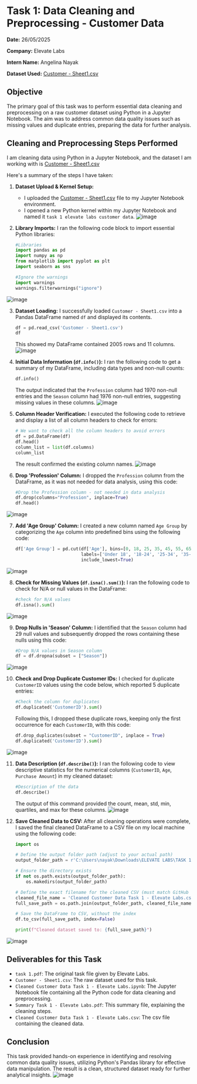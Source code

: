 # Task 1: Data Cleaning and Preprocessing - Customer Data

**Date:** 26/05/2025

**Company:** Elevate Labs

**Intern Name:** Angelina Nayak

**Dataset Used:**  <a href="Customer - Sheet1.csv">Customer - Sheet1.csv</a>
## Objective

The primary goal of this task was to perform essential data cleaning and preprocessing on a raw customer dataset using Python in a Jupyter Notebook. The aim was to address common data quality issues such as missing values and duplicate entries, preparing the data for further analysis.

## Cleaning and Preprocessing Steps Performed

I am cleaning data using Python in a Jupyter Notebook, and the dataset I am working with is <a href="Customer - Sheet1.csv">Customer - Sheet1.csv</a>

Here's a summary of the steps I have taken:

1.  **Dataset Upload & Kernel Setup:**
    * I uploaded the <a href="Customer - Sheet1.csv">Customer - Sheet1.csv</a> file to my Jupyter Notebook environment.
    * I opened a new Python kernel within my Jupyter Notebook and named it `task 1 elevate labs customer data`.
![image](https://github.com/user-attachments/assets/f8de408e-aabc-4972-847c-89af4738b763)


2.  **Library Imports:**
    I ran the following code block to import essential Python libraries:
    ```python
    #Libraries
    import pandas as pd
    import numpy as np
    from matplotlib import pyplot as plt
    import seaborn as sns

    #Ignore the warnings
    import warnings
    warnings.filterwarnings("ignore")
    ```
  ![image](https://github.com/user-attachments/assets/52e117d5-caed-4d97-aab5-c95edf840fcc)


3.  **Dataset Loading:**
    I successfully loaded `Customer - Sheet1.csv` into a Pandas DataFrame named `df` and displayed its contents.
    ```python
    df = pd.read_csv('Customer - Sheet1.csv')
    df
    ```
    This showed my DataFrame contained 2005 rows and 11 columns.
 ![image](https://github.com/user-attachments/assets/2ab1dc36-b3b9-4735-be93-ba5c9a4f2b4b)


4.  **Initial Data Information (`df.info()`):**
    I ran the following code to get a summary of my DataFrame, including data types and non-null counts:
    ```python
    df.info()
    ```
    The output indicated that the `Profession` column had 1970 non-null entries and the `Season` column had 1976 non-null entries, suggesting missing values in these columns.
    ![image](https://github.com/user-attachments/assets/647d1713-3e51-49ac-a63b-ce2bb933507a)

5.  **Column Header Verification:**
    I executed the following code to retrieve and display a list of all column headers to check for errors:
    ```python
    # We want to check all the column headers to avoid errors
    df = pd.DataFrame(df)
    df.head()
    column_list = list(df.columns)
    column_list
    ```
    The result confirmed the existing column names.
  ![image](https://github.com/user-attachments/assets/53eaa897-1e18-4cac-876f-18cdbed02937)


6.  **Drop 'Profession' Column:**
    I dropped the `Profession` column from the DataFrame, as it was not needed for data analysis, using this code:
    ```python
    #Drop the Profession column - not needed in data analysis
    df.drop(columns="Profession", inplace=True)
    df.head()
    ```
  ![image](https://github.com/user-attachments/assets/d4b4f53d-18a6-436a-b4a5-b1cbeb6817de)


7.  **Add 'Age Group' Column:**
    I created a new column named `Age Group` by categorizing the `Age` column into predefined bins using the following code:
    ```python
    df['Age Group'] = pd.cut(df['Age'], bins=[0, 18, 25, 35, 45, 55, 65, float('inf')],
                             labels=['Under 18', '18-24', '25-34', '35-44', '45-54', '55-64', '65+'],
                             include_lowest=True)
    ```
   ![image](https://github.com/user-attachments/assets/f91e421c-fe63-47d6-93b6-be8428b4c3b7)


8.  **Check for Missing Values (`df.isna().sum()`):**
    I ran the following code to check for N/A or null values in the DataFrame:
    ```python
    #check for N/A values
    df.isna().sum()
    ```
   ![image](https://github.com/user-attachments/assets/b3fe60b3-761c-4b93-bbf3-311aa780ddd4)


9.  **Drop Nulls in 'Season' Column:**
    I identified that the `Season` column had 29 null values and subsequently dropped the rows containing these nulls using this code:
    ```python
    #Drop N/A values in Season column
    df = df.dropna(subset = ["Season"])
    ```
  ![image](https://github.com/user-attachments/assets/e3841482-2007-4a07-a5ae-7adeb727562b)


10. **Check and Drop Duplicate Customer IDs:**
    I checked for duplicate `CustomerID` values using the code below, which reported 5 duplicate entries:
    ```python
    #Check the column for duplicates
    df.duplicated('CustomerID').sum()
    ```
    Following this, I dropped these duplicate rows, keeping only the first occurrence for each `CustomerID`, with this code:
    ```python
    df.drop_duplicates(subset = "CustomerID", inplace = True)
    df.duplicated('CustomerID').sum()
    ```
   ![image](https://github.com/user-attachments/assets/80415e69-ecab-4580-b87b-7bc94a00a5cc)


11. **Data Description (`df.describe()`):**
    I ran the following code to view descriptive statistics for the numerical columns (`CustomerID`, `Age`, `Purchase Amount`) in my cleaned dataset:
    ```python
    #Description of the data
    df.describe()
    ```
    The output of this command provided the count, mean, std, min, quartiles, and max for these columns.
   ![image](https://github.com/user-attachments/assets/b50183c8-1402-485c-9465-e83925ea9bd6)

12. **Save Cleaned Data to CSV:**
    After all cleaning operations were complete, I saved the final cleaned DataFrame to a CSV file on my local machine using the following code:
    ```python
    import os

    # Define the output folder path (adjust to your actual path)
    output_folder_path = r'C:\Users\nayak\Downloads\ELEVATE LABS\TASK 1'

    # Ensure the directory exists
    if not os.path.exists(output_folder_path):
        os.makedirs(output_folder_path)

    # Define the exact filename for the cleaned CSV (must match GitHub link)
    cleaned_file_name = 'Cleaned Customer Data Task 1 - Elevate Labs.csv'
    full_save_path = os.path.join(output_folder_path, cleaned_file_name)

    # Save the DataFrame to CSV, without the index
    df.to_csv(full_save_path, index=False)

    print(f"Cleaned dataset saved to: {full_save_path}")
    ```
  ![image](https://github.com/user-attachments/assets/800620aa-3af8-40d3-982e-0157ac3780fd)


## Deliverables for this Task

* `task 1.pdf`: The original task file given by Elevate Labs.
* `Customer - Sheet1.csv`: The raw dataset used for this task.
* `Cleaned Customer Data Task 1 - Elevate Labs.ipynb`: The Jupyter Notebook file containing all the Python code for data cleaning and preprocessing.
* `Summary Task 1 - Elevate Labs.pdf`: This summary file, explaining the cleaning steps.
* `Cleaned Customer Data Task 1 - Elevate Labs.csv`: The csv file containing the cleaned data. 

## Conclusion

This task provided hands-on experience in identifying and resolving common data quality issues, utilizing Python's Pandas library for effective data manipulation. The result is a clean, structured dataset ready for further analytical insights.
![image](https://github.com/user-attachments/assets/70896f50-3c59-43a7-b9a9-11a0c4cacc3d)

